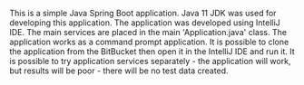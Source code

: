 This is a simple Java Spring Boot application.
Java 11 JDK was used for developing this application.
The application was developed using IntelliJ IDE.
The main services are placed in the main 'Application.java' class.
The application works as a command prompt application.
It is possible to clone the application from the BitBucket then
open it in the IntelliJ IDE and run it. It is possible to try
application services separately - the application will work,
but results will be poor - there will be no test data created.